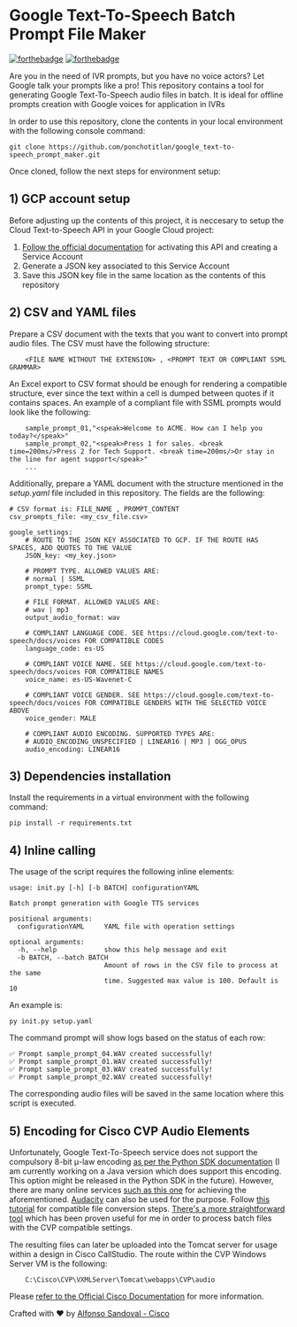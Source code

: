 # Google Text-To-Speech Batch Prompt File Maker

[![forthebadge](https://forthebadge.com/images/badges/made-with-python.svg)](https://forthebadge.com) [![forthebadge](https://forthebadge.com/images/badges/built-with-love.svg)](https://forthebadge.com)

Are you in the need of IVR prompts, but you have no voice actors? Let Google talk your prompts like a pro! This repository contains a tool for generating Google Text-To-Speech audio files in batch. It is ideal for offline prompts creation with Google voices for application in IVRs

In order to use this repository, clone the contents in your local environment with the following console command:
```
git clone https://github.com/ponchotitlan/google_text-to-speech_prompt_maker.git
```

Once cloned, follow the next steps for environment setup: 

## 1) GCP account setup

Before adjusting up the contents of this project, it is neccesary to setup the Cloud Text-to-Speech API in your Google Cloud project:

1. [Follow the official documentation](https://cloud.google.com/text-to-speech/docs/quickstart-protocol) for activating this API and creating a Service Account
2. Generate a JSON key associated to this Service Account
3. Save this JSON key file in the same location as the contents of this repository

## 2) CSV and YAML files

Prepare a CSV document with the texts that you want to convert into prompt audio files. The CSV must have the following structure:
```
    <FILE NAME WITHOUT THE EXTENSION> , <PROMPT TEXT OR COMPLIANT SSML GRAMMAR>
```

An Excel export to CSV format should be enough for rendering a compatible structure, ever since the text within a cell is dumped between quotes if it contains spaces.
An example of a compliant file with SSML prompts would look like the following:
```
    sample_prompt_01,"<speak>Welcome to ACME. How can I help you today?</speak>"
    sample_prompt_02,"<speak>Press 1 for sales. <break time=200ms/>Press 2 for Tech Support. <break time=200ms/>Or stay in the line for agent support</speak>"
    ...
```

Additionally, prepare a YAML document with the structure mentioned in the *setup.yaml* file included in this repository. The fields are the following:
```
# CSV format is: FILE_NAME , PROMPT_CONTENT
csv_prompts_file: <my_csv_file.csv>

google_settings:
    # ROUTE TO THE JSON KEY ASSOCIATED TO GCP. IF THE ROUTE HAS SPACES, ADD QUOTES TO THE VALUE
    JSON_key: <my_key.json>

    # PROMPT TYPE. ALLOWED VALUES ARE:
    # normal | SSML
    prompt_type: SSML

    # FILE FORMAT. ALLOWED VALUES ARE:
    # wav | mp3
    output_audio_format: wav

    # COMPLIANT LANGUAGE CODE. SEE https://cloud.google.com/text-to-speech/docs/voices FOR COMPATIBLE CODES
    language_code: es-US

    # COMPLIANT VOICE NAME. SEE https://cloud.google.com/text-to-speech/docs/voices FOR COMPATIBLE NAMES
    voice_name: es-US-Wavenet-C

    # COMPLIANT VOICE GENDER. SEE https://cloud.google.com/text-to-speech/docs/voices FOR COMPATIBLE GENDERS WITH THE SELECTED VOICE ABOVE
    voice_gender: MALE

    # COMPLIANT AUDIO ENCODING. SUPPORTED TYPES ARE:
    # AUDIO_ENCODING_UNSPECIFIED | LINEAR16 | MP3 | OGG_OPUS
    audio_encoding: LINEAR16
```

## 3) Dependencies installation
Install the requirements in a virtual environment with the following command:
```
pip install -r requirements.txt
```

## 4) Inline calling
The usage of the script requires the following inline elements:
```
usage: init.py [-h] [-b BATCH] configurationYAML

Batch prompt generation with Google TTS services

positional arguments:
  configurationYAML     YAML file with operation settings

optional arguments:
  -h, --help            show this help message and exit
  -b BATCH, --batch BATCH
                        Amount of rows in the CSV file to process at the same
                        time. Suggested max value is 100. Default is 10
```

An example is:
```
py init.py setup.yaml
```

The command prompt will show logs based on the status of each row:
```
✅ Prompt sample_prompt_04.WAV created successfully!
✅ Prompt sample_prompt_01.WAV created successfully!
✅ Prompt sample_prompt_03.WAV created successfully!
✅ Prompt sample_prompt_02.WAV created successfully!
```

The corresponding audio files will be saved in the same location where this script is executed.

## 5) Encoding for Cisco CVP Audio Elements
Unfortunately, Google Text-To-Speech service does not support the compulsory 8-bit μ-law encoding [as per the Python SDK documentation](https://googleapis.dev/python/texttospeech/latest/texttospeech_v1/types.html?highlight=audioencoding#google.cloud.texttospeech_v1.types.AudioEncoding) (I am currently working on a Java version which does support this encoding. This option might be released in the Python SDK in the future). However, there are many online services [such as this one](https://g711.org/) for achieving the aforementioned. [Audacity](https://www.audacityteam.org/) can also be used for the purpose. Follow [this tutorial](https://www.youtube.com/watch?v=CeiJtLs1mJ0) for compatible file conversion steps. [There's a more straightforward tool](https://www.freac.org/) which has been proven useful for me in order to process batch files with the CVP compatible settings.

The resulting files can later be uploaded into the Tomcat server for usage within a design in Cisco CallStudio. The route within the CVP Windows Server VM is the following:
```
    C:\Cisco\CVP\VXMLServer\Tomcat\webapps\CVP\audio
```

Please [refer to the Official Cisco Documentation](https://www.cisco.com/c/en/us/support/docs/customer-collaboration/unified-customer-voice-portal/213253-understand-cvp-vxml-audio-path-with-tomc.html) for more information.

Crafted with :heart: by [Alfonso Sandoval - Cisco](https://linkedin.com/in/asandovalros)